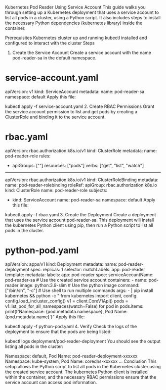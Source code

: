 Kubernetes Pod Reader Using Service Account
This guide walks you through setting up a Kubernetes deployment that uses a service account to list all pods in a cluster, using a Python script. It also includes steps to install the necessary Python dependencies (kubernetes library) inside the container.

Prerequisites
Kubernetes cluster up and running
kubectl installed and configured to interact with the cluster
Steps
1. Create the Service Account
Create a service account with the name pod-reader-sa in the default namespace.
# service-account.yaml
apiVersion: v1
kind: ServiceAccount
metadata:
  name: pod-reader-sa
  namespace: default
Apply this file:


kubectl apply -f service-account.yaml
2. Create RBAC Permissions
Grant the service account permission to list and get pods by creating a ClusterRole and binding it to the service account.

# rbac.yaml
apiVersion: rbac.authorization.k8s.io/v1
kind: ClusterRole
metadata:
  name: pod-reader-role
rules:
- apiGroups: [""]
  resources: ["pods"]
  verbs: ["get", "list", "watch"]

---
apiVersion: rbac.authorization.k8s.io/v1
kind: ClusterRoleBinding
metadata:
  name: pod-reader-rolebinding
roleRef:
  apiGroup: rbac.authorization.k8s.io
  kind: ClusterRole
  name: pod-reader-role
subjects:
- kind: ServiceAccount
  name: pod-reader-sa
  namespace: default
Apply this file:

kubectl apply -f rbac.yaml
3. Create the Deployment
Create a deployment that uses the service account pod-reader-sa. This deployment will install the kubernetes Python client using pip, then run a Python script to list all pods in the cluster.

# python-pod.yaml
apiVersion: apps/v1
kind: Deployment
metadata:
  name: pod-reader-deployment
spec:
  replicas: 1
  selector:
    matchLabels:
      app: pod-reader
  template:
    metadata:
      labels:
        app: pod-reader
    spec:
      serviceAccountName: pod-reader-sa  # Use the created service account
      containers:
      - name: pod-reader
        image: python:3.9-slim  # Use the python image
        command: ["/bin/sh", "-c"]  # Use shell to run multiple commands
        args:
        - |
          pip install kubernetes &&
          python -c "
          from kubernetes import client, config
          config.load_incluster_config()
          v1 = client.CoreV1Api()
          pods = v1.list_pod_for_all_namespaces(watch=False)
          for pod in pods.items:
              print(f'Namespace: {pod.metadata.namespace}, Pod Name: {pod.metadata.name}')"
Apply this file:

kubectl apply -f python-pod.yaml
4. Verify
Check the logs of the deployment to ensure that the pods are being listed:

kubectl logs deployment/pod-reader-deployment
You should see the output listing all pods in the cluster:

Namespace: default, Pod Name: pod-reader-deployment-xxxxxx
Namespace: kube-system, Pod Name: coredns-xxxxxx
...
Conclusion
This setup allows the Python script to list all pods in the Kubernetes cluster using the created service account. The kubernetes Python client is installed within the container, and the necessary RBAC permissions ensure that the service account can access pod information.